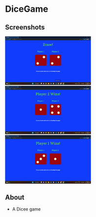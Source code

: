 # DiceGame
Screenshots
---
<p><img src="logo.png" alt="Dicee-Game" width="280"/>
<img src="logo1.png" alt="Dicee-Game" width="280"/>
<img src="logo2.png" alt="Dicee-Game" width="280"/></p>

About
---
* A Dicee game
